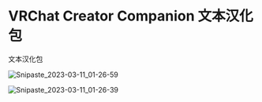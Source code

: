 # VRChat Creator Companion 文本汉化包
文本汉化包

![Snipaste_2023-03-11_01-26-59](https://user-images.githubusercontent.com/8389962/224382790-75e21e34-981a-452f-9325-17f18f412344.png)

![Snipaste_2023-03-11_01-26-39](https://user-images.githubusercontent.com/8389962/224382810-ca473242-2238-49b0-8cbe-f0f4ebbe2da0.png)
